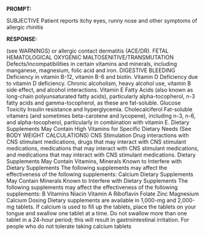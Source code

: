 **PROMPT:**

SUBJECTIVE Patient reports itchy eyes, runny nose and other symptoms of allergic rhinitis

**RESPONSE:**

  (see WARNINGS) or allergic contact dermatitis (ACE/DR).  FETAL HEMATOLOGICAL OXYGENIC MALTOSENITIVE/TRANSMUTATION Defects/incompatibilities in certain vitamins and minerals, including manganese, magnesium, folic acid and iron.  DIGESTIVE BLEEDING Deficiency in vitamin B-12, vitamin B-6 and biotin.  Vitamin D Deficiency due to vitamin D deficiency.  Chronic alcoholism, heavy alcohol use, vitamin B side effect, and alcohol interactions.  Vitamin E Fatty Acids (also known as long-chain polyunsaturated fatty acids), particularly alpha-tocopherol, n-3 fatty acids and gamma-tocopherol, as these are fat-soluble.  Glucose Toxicity Insulin resistance and hyperglycemia.  Cholecalciferol Fat-soluble vitamers (and sometimes beta-carotene and lycopene), including n-3, n-6, and alpha-tocopherol, particularly in combination with vitamin E.  Dietary Supplements May Contain High Vitamins for Specific Dietary Needs (See BODY WEIGHT CALCULATIONS)  CNS Stimulation Drug interactions with CNS stimulant medications, drugs that may interact with CNS stimulant medications, medications that may interact with CNS stimulant medications, and medications that may interact with CNS stimulant medications.  Dietary Supplements May Contain Vitamins, Minerals Known to Interfere with Dietary Supplements  The following supplements may affect the effectiveness of the following supplements:  Calcium  Dietary Supplements May Contain Minerals Known to Interfere with Dietary Supplements  The following supplements may affect the effectiveness of the following supplements:  B Vitamins  Niacin  Vitamin A  Riboflavin  Folate  Zinc  Magnesium  Calcium Dosing  Dietary supplements are available in 1,000-mg and 2,000-mg tablets.  If calcium is used to fill up the tablets, place the tablets on your tongue and swallow one tablet at a time. Do not swallow more than one tablet in a 24-hour period; this will result in gastrointestinal irritation.  For people who do not tolerate taking calcium tablets
